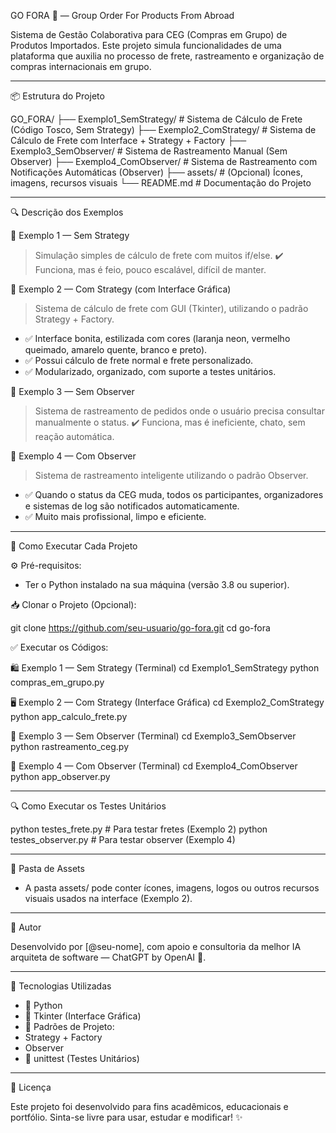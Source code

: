 
GO FORA 🛫 — Group Order For Products From Abroad

Sistema de Gestão Colaborativa para CEG (Compras em Grupo) de Produtos Importados.
Este projeto simula funcionalidades de uma plataforma que auxilia no processo de frete, rastreamento e organização de compras internacionais em grupo.

------------------------------------------------------------
📦 Estrutura do Projeto

GO_FORA/
├── Exemplo1_SemStrategy/       # Sistema de Cálculo de Frete (Código Tosco, Sem Strategy)
├── Exemplo2_ComStrategy/       # Sistema de Cálculo de Frete com Interface + Strategy + Factory
├── Exemplo3_SemObserver/       # Sistema de Rastreamento Manual (Sem Observer)
├── Exemplo4_ComObserver/       # Sistema de Rastreamento com Notificações Automáticas (Observer)
├── assets/                     # (Opcional) Ícones, imagens, recursos visuais
└── README.md                   # Documentação do Projeto

------------------------------------------------------------
🔍 Descrição dos Exemplos

📘 Exemplo 1 — Sem Strategy
> Simulação simples de cálculo de frete com muitos if/else.
✔️ Funciona, mas é feio, pouco escalável, difícil de manter.

📗 Exemplo 2 — Com Strategy (com Interface Gráfica)
> Sistema de cálculo de frete com GUI (Tkinter), utilizando o padrão Strategy + Factory.
- ✅ Interface bonita, estilizada com cores (laranja neon, vermelho queimado, amarelo quente, branco e preto).
- ✅ Possui cálculo de frete normal e frete personalizado.
- ✅ Modularizado, organizado, com suporte a testes unitários.

📙 Exemplo 3 — Sem Observer
> Sistema de rastreamento de pedidos onde o usuário precisa consultar manualmente o status.
✔️ Funciona, mas é ineficiente, chato, sem reação automática.

📕 Exemplo 4 — Com Observer
> Sistema de rastreamento inteligente utilizando o padrão Observer.
- ✅ Quando o status da CEG muda, todos os participantes, organizadores e sistemas de log são notificados automaticamente.
- ✅ Muito mais profissional, limpo e eficiente.

------------------------------------------------------------
🚀 Como Executar Cada Projeto

⚙️ Pré-requisitos:
- Ter o Python instalado na sua máquina (versão 3.8 ou superior).

📥 Clonar o Projeto (Opcional):

git clone https://github.com/seu-usuario/go-fora.git
cd go-fora

✅ Executar os Códigos:

🛍️ Exemplo 1 — Sem Strategy (Terminal)
cd Exemplo1_SemStrategy
python compras_em_grupo.py

🖥️ Exemplo 2 — Com Strategy (Interface Gráfica)
cd Exemplo2_ComStrategy
python app_calculo_frete.py

🚚 Exemplo 3 — Sem Observer (Terminal)
cd Exemplo3_SemObserver
python rastreamento_ceg.py

📲 Exemplo 4 — Com Observer (Terminal)
cd Exemplo4_ComObserver
python app_observer.py

------------------------------------------------------------
🔍 Como Executar os Testes Unitários

python testes_frete.py       # Para testar fretes (Exemplo 2)
python testes_observer.py    # Para testar observer (Exemplo 4)

------------------------------------------------------------
🎨 Pasta de Assets

- A pasta assets/ pode conter ícones, imagens, logos ou outros recursos visuais usados na interface (Exemplo 2).

------------------------------------------------------------
👑 Autor

Desenvolvido por [@seu-nome], com apoio e consultoria da melhor IA arquiteta de software — ChatGPT by OpenAI 💖.

------------------------------------------------------------
🧠 Tecnologias Utilizadas

- 🐍 Python
- 🎨 Tkinter (Interface Gráfica)
- 🧠 Padrões de Projeto:
- Strategy + Factory
- Observer
- 🧪 unittest (Testes Unitários)

------------------------------------------------------------
💖 Licença

Este projeto foi desenvolvido para fins acadêmicos, educacionais e portfólio.
Sinta-se livre para usar, estudar e modificar! ✨

